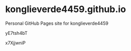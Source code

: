 # konglieverde4459.github.io
Personal GitHub Pages site for konglieverde4459










yE7tsh4bT

x7XjjwniP
